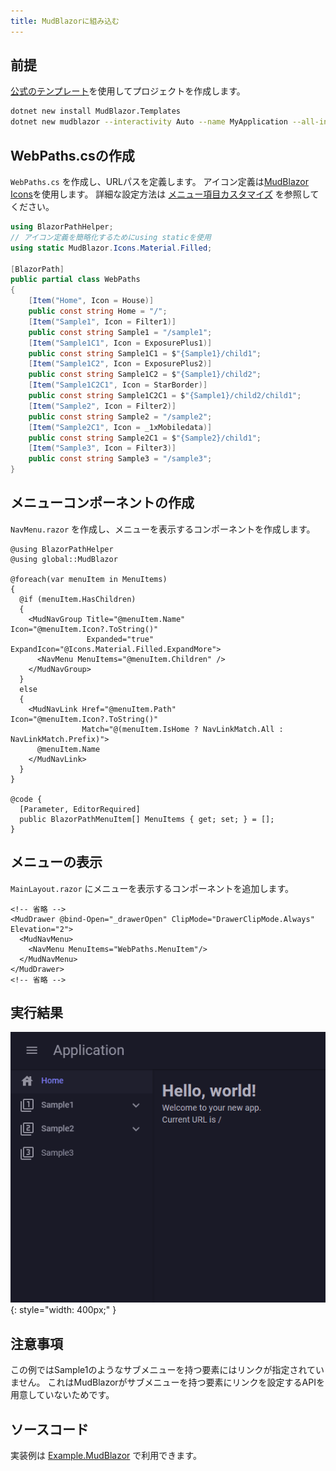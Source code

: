 ```yaml
---
title: MudBlazorに組み込む
---
```


## 前提

[公式のテンプレート](https://mudblazor.com/getting-started/installation#using-templates)を使用してプロジェクトを作成します。

```bash title="MudBlazor テンプレートの導入"
dotnet new install MudBlazor.Templates
dotnet new mudblazor --interactivity Auto --name MyApplication --all-interactive
```

## WebPaths.csの作成

`WebPaths.cs` を作成し、URLパスを定義します。
アイコン定義は[MudBlazor Icons](https://mudblazor.com/features/icons)を使用します。
詳細な設定方法は [メニュー項目カスタマイズ](../MenuCustomization.md) を参照してください。

```csharp title="WebPaths.cs"
using BlazorPathHelper;
// アイコン定義を簡略化するためにusing staticを使用
using static MudBlazor.Icons.Material.Filled;

[BlazorPath]
public partial class WebPaths
{
    [Item("Home", Icon = House)]
    public const string Home = "/";
    [Item("Sample1", Icon = Filter1)]
    public const string Sample1 = "/sample1";
    [Item("Sample1C1", Icon = ExposurePlus1)]
    public const string Sample1C1 = $"{Sample1}/child1";
    [Item("Sample1C2", Icon = ExposurePlus2)]
    public const string Sample1C2 = $"{Sample1}/child2";
    [Item("Sample1C2C1", Icon = StarBorder)]
    public const string Sample1C2C1 = $"{Sample1}/child2/child1";
    [Item("Sample2", Icon = Filter2)]
    public const string Sample2 = "/sample2";
    [Item("Sample2C1", Icon = _1xMobiledata)]
    public const string Sample2C1 = $"{Sample2}/child1";
    [Item("Sample3", Icon = Filter3)]
    public const string Sample3 = "/sample3";
}
```

## メニューコンポーネントの作成

`NavMenu.razor` を作成し、メニューを表示するコンポーネントを作成します。

```razor title="NavMenu.razor"
@using BlazorPathHelper
@using global::MudBlazor

@foreach(var menuItem in MenuItems)
{
  @if (menuItem.HasChildren)
  {
    <MudNavGroup Title="@menuItem.Name" Icon="@menuItem.Icon?.ToString()" 
                 Expanded="true" ExpandIcon="@Icons.Material.Filled.ExpandMore">
      <NavMenu MenuItems="@menuItem.Children" />
    </MudNavGroup>
  }
  else
  {
    <MudNavLink Href="@menuItem.Path" Icon="@menuItem.Icon?.ToString()" 
                Match="@(menuItem.IsHome ? NavLinkMatch.All : NavLinkMatch.Prefix)">
      @menuItem.Name
    </MudNavLink>
  }
}

@code {
  [Parameter, EditorRequired]
  public BlazorPathMenuItem[] MenuItems { get; set; } = [];
}
```

## メニューの表示

`MainLayout.razor` にメニューを表示するコンポーネントを追加します。

```razor title="MainLayout.razor"
<!-- 省略 -->
<MudDrawer @bind-Open="_drawerOpen" ClipMode="DrawerClipMode.Always" Elevation="2">
  <MudNavMenu>
    <NavMenu MenuItems="WebPaths.MenuItem"/>
  </MudNavMenu>
</MudDrawer>
<!-- 省略 -->
```

## 実行結果

![](../../../../assets/sample-mudblazor.gif){: style="width: 400px;" }

## 注意事項

この例ではSample1のようなサブメニューを持つ要素にはリンクが指定されていません。
これはMudBlazorがサブメニューを持つ要素にリンクを設定するAPIを用意していないためです。

## ソースコード
実装例は [Example.MudBlazor](https://github.com/arika0093/BlazorPathHelper/tree/main/examples/Example.MudBlazor/) で利用できます。
